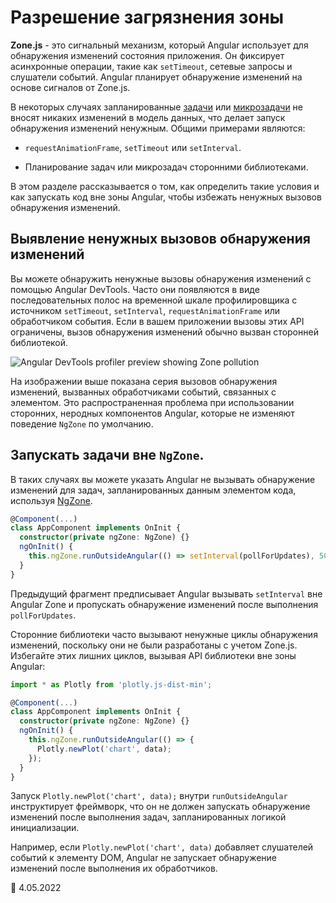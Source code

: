 # Разрешение загрязнения зоны

**Zone.js** - это сигнальный механизм, который Angular использует для обнаружения изменений состояния приложения. Он фиксирует асинхронные операции, такие как `setTimeout`, сетевые запросы и слушатели событий. Angular планирует обнаружение изменений на основе сигналов от Zone.js.

В некоторых случаях запланированные [задачи](https://developer.mozilla.org/en-US/docs/Web/API/HTML_DOM_API/Microtask_guide#tasks) или [микрозадачи](https://developer.mozilla.org/en-US/docs/Web/API/HTML_DOM_API/Microtask_guide#microtasks) не вносят никаких изменений в модель данных, что делает запуск обнаружения изменений ненужным. Общими примерами являются:

-   `requestAnimationFrame`, `setTimeout` или `setInterval`.

-   Планирование задач или микрозадач сторонними библиотеками.

В этом разделе рассказывается о том, как определить такие условия и как запускать код вне зоны Angular, чтобы избежать ненужных вызовов обнаружения изменений.

## Выявление ненужных вызовов обнаружения изменений

Вы можете обнаружить ненужные вызовы обнаружения изменений с помощью Angular DevTools. Часто они появляются в виде последовательных полос на временной шкале профилировщика с источником `setTimeout`, `setInterval`, `requestAnimationFrame` или обработчиком события. Если в вашем приложении вызовы этих API ограничены, вызов обнаружения изменений обычно вызван сторонней библиотекой.

<div class="lightbox">   <img alt="Angular DevTools profiler preview showing Zone pollution" src="generated/images/guide/change-detection/zone-pollution.png">
</div>

На изображении выше показана серия вызовов обнаружения изменений, вызванных обработчиками событий, связанных с элементом. Это распространенная проблема при использовании сторонних, неродных компонентов Angular, которые не изменяют поведение `NgZone` по умолчанию.

## Запускать задачи вне `NgZone`.

В таких случаях вы можете указать Angular не вызывать обнаружение изменений для задач, запланированных данным элементом кода, используя [NgZone](/guide/zone).

```ts import { Component, NgZone, OnInit } from '@angular/core';
@Component(...)
class AppComponent implements OnInit {
  constructor(private ngZone: NgZone) {}
  ngOnInit() {
    this.ngZone.runOutsideAngular(() => setInterval(pollForUpdates), 500);
  }
}
```

Предыдущий фрагмент предписывает Angular вызывать `setInterval` вне Angular Zone и пропускать обнаружение изменений после выполнения `pollForUpdates`.

Сторонние библиотеки часто вызывают ненужные циклы обнаружения изменений, поскольку они не были разработаны с учетом Zone.js. Избегайте этих лишних циклов, вызывая API библиотеки вне зоны Angular:

```ts import { Component, NgZone, OnInit } from '@angular/core';
import * as Plotly from 'plotly.js-dist-min';

@Component(...)
class AppComponent implements OnInit {
  constructor(private ngZone: NgZone) {}
  ngOnInit() {
    this.ngZone.runOutsideAngular(() => {
      Plotly.newPlot('chart', data);
    });
  }
}
```

Запуск `Plotly.newPlot('chart', data);` внутри `runOutsideAngular` инструктирует фреймворк, что он не должен запускать обнаружение изменений после выполнения задач, запланированных логикой инициализации.

Например, если `Plotly.newPlot('chart', data)` добавляет слушателей событий к элементу DOM, Angular не запускает обнаружение изменений после выполнения их обработчиков.

:date: 4.05.2022
